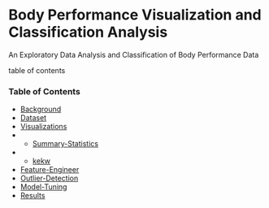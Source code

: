 # Body Performance Visualization and Classification Analysis
An Exploratory Data Analysis and Classification of Body Performance Data


table of contents
### Table of Contents
   
   - [Background](#background)
   - [Dataset](#dataset)
   - [Visualizations](#visualizations)
   - * [Summary-Statistics](#summary-statistics)
   - * [kekw](#kekw)
   - [Feature-Engineer](#feature-engineer)
   - [Outlier-Detection](#outlier-detection)
   - [Model-Tuning](#model-tuning)
   - [Results](#results)




